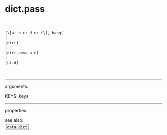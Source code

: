 # dict.pass

```


[\[a: b c: d e: f\], bang(
|
[dict]
|
[dict.pass a e]
|
[ui.d]

            
```
---
arguments:

KEYS: keys<br>

---
properties:


see also:<br>
![data.dict](img/object_data.dict.png)
